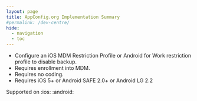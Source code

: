 ```yaml
---
layout: page
title: AppConfig.org Implementation Summary
#permalink: /dev-centre/
hide:
  - navigation
  - toc
---
```


- Configure an iOS MDM Restriction Profile or Android for Work restriction profile to disable backup.
- Requires enrollment into MDM.
- Requires no coding.
- Requires iOS 5+ or Android SAFE 2.0+ or Android LG 2.2

Supported on :ios: :android: